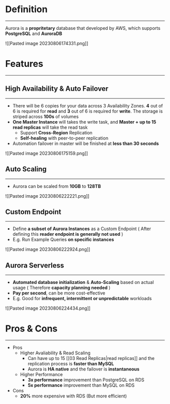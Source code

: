 # Definition
---

Aurora is a **propritetary** database that developed by AWS, which supports **PostgreSQL** and **AuroraDB**

![[Pasted image 20230806174331.png]]

# Features
---

## High Availability & Auto Failover
---

* There will be 6 copies for your data across 3 Availability Zones. **4** out of 6 is required for **read** and **3** out of 6 is required for **write**. The storage is striped across **100s** of volumes
* **One Master Instance** will takes the write task, and **Master + up to 15 read replicas** will take the read task
	* Support **Cross-Region** Replication
	* **Self-healing** with peer-to-peer replication
* Automation failover in master will be finished at **less than 30 seconds**

![[Pasted image 20230806175159.png]]

## Auto Scaling
---

* Aurora can be scaled from **10GB** to **128TB**

![[Pasted image 20230806222221.png]]

## Custom Endpoint
---

* Define **a subset of Aurora Instances** as a Custom Endpoint ( After defining this **reader endpoint is generally not used** )
* E.g. Run Example Queries **on specific instances**

![[Pasted image 20230806222924.png]]

## Aurora Serverless
---

* **Automated database initialization** & **Auto-Scaling** based on actual usage ( Therefore **capacity planning needed** )
* **Pay per second**, can be more cost-effective
* E.g. Good for **infrequent, intermittent or unpredictable** workloads

![[Pasted image 20230806224434.png]]


# Pros & Cons
---

* Pros
	* Higher Avaliability & Read Scaling
		* Can have up to 15 [[03 Read Replicas|read replicas]] and the replication process is **faster than MySQL**
		* Aurora is **HA native** and the failover is **instantaneous**
	* Higher Performance
		* **3x performance** improvement than PostgreSQL on RDS
		* **5x performance** improvement than MySQL on RDS
* Cons
	* **20%** more expensive with RDS (But more efficient)